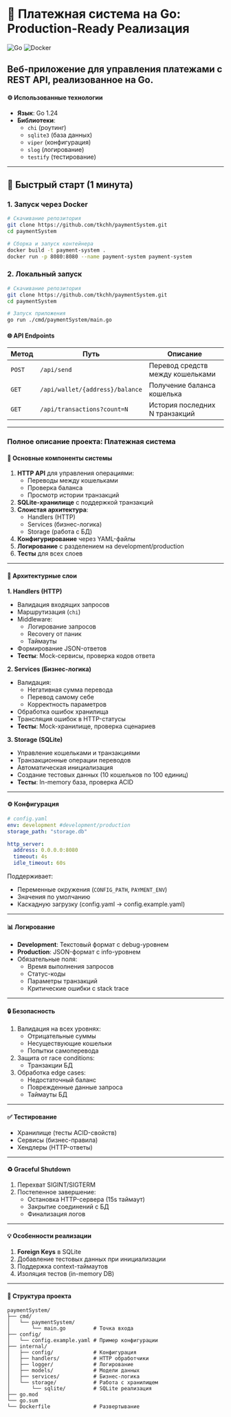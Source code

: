 # 🏦 Платежная система на Go: Production-Ready Реализация

![Go](https://img.shields.io/badge/Go-1.24-blue?logo=go)
![Docker](https://img.shields.io/badge/Docker-Ready-green?logo=docker)

Веб-приложение для управления платежами с REST API, реализованное на Go.
---

#### ⚙️ Использованные технологии
- **Язык**: Go 1.24
- **Библиотеки**:
  - `chi` (роутинг)
  - `sqlite3` (база данных)
  - `viper` (конфигурация)
  - `slog` (логирование)
  - `testify` (тестирование)

---

## 🚀 Быстрый старт (1 минута)

### 1. Запуск через Docker
```bash
# Скачивание репозитория
git clone https://github.com/tkchh/paymentSystem.git
cd paymentSystem

# Сборка и запуск контейнера
docker build -t payment-system .
docker run -p 8080:8080 --name payment-system payment-system
```

### 2. Локальный запуск
```bash
# Скачивание репозитория
git clone https://github.com/tkchh/paymentSystem.git
cd paymentSystem

# Запуск приложения
go run ./cmd/paymentSystem/main.go
```


#### 🌐 API Endpoints
| Метод | Путь | Описание |
|-------|------|----------|
| `POST` | `/api/send` | Перевод средств между кошельками |
| `GET` | `/api/wallet/{address}/balance` | Получение баланса кошелька |
| `GET` | `/api/transactions?count=N` | История последних N транзакций |

---

### Полное описание проекта: Платежная система

#### 📌 Основные компоненты системы
1. **HTTP API** для управления операциями:
   - Переводы между кошельками
   - Проверка баланса
   - Просмотр истории транзакций
2. **SQLite-хранилище** с поддержкой транзакций
3. **Слоистая архитектура**:
   - Handlers (HTTP)
   - Services (бизнес-логика)
   - Storage (работа с БД)
4. **Конфигурирование** через YAML-файлы
5. **Логирование** с разделением на development/production
6. **Тесты** для всех слоев

---

#### 🧱 Архитектурные слои

**1. Handlers (HTTP)**
- Валидация входящих запросов
- Маршрутизация (`chi`)
- Middleware:
  - Логирование запросов
  - Recovery от паник
  - Таймауты
- Формирование JSON-ответов
- **Тесты**: Mock-сервисы, проверка кодов ответа

**2. Services (Бизнес-логика)**
- Валидация:
  - Негативная сумма перевода
  - Перевод самому себе
  - Корректность параметров
- Обработка ошибок хранилища
- Трансляция ошибок в HTTP-статусы
- **Тесты**: Mock-хранилище, проверка сценариев

**3. Storage (SQLite)**
- Управление кошельками и транзакциями
- Транзакционные операции переводов
- Автоматическая инициализация
- Создание тестовых данных (10 кошельков по 100 единиц)
- **Тесты**: In-memory база, проверка ACID

---

#### ⚙️ Конфигурация
```yaml
# config.yaml
env: development #development/production
storage_path: "storage.db"

http_server:
  address: 0.0.0.0:8080
  timeout: 4s
  idle_timeout: 60s
```

Поддерживает:
- Переменные окружения (`CONFIG_PATH`, `PAYMENT_ENV`)
- Значения по умолчанию
- Каскадную загрузку (config.yaml → config.example.yaml)

---

#### 📊 Логирование
- **Development**: Текстовый формат с debug-уровнем
- **Production**: JSON-формат с info-уровнем
- Обязательные поля:
  - Время выполнения запросов
  - Статус-коды
  - Параметры транзакций
  - Критические ошибки с stack trace

---

#### 🔒 Безопасность
1. Валидация на всех уровнях:
   - Отрицательные суммы
   - Несуществующие кошельки
   - Попытки самоперевода
2. Защита от race conditions:
   - Транзакции БД 
3. Обработка edge cases:
   - Недостаточный баланс
   - Поврежденные данные запроса
   - Таймауты БД

---

#### ✅ Тестирование
- Хранилище (тесты ACID-свойств)
- Сервисы (бизнес-правила)
- Хендлеры (HTTP-ответы)

---

#### ♻️ Graceful Shutdown
1. Перехват SIGINT/SIGTERM
2. Постепенное завершение:
   - Остановка HTTP-сервера (15s таймаут)
   - Закрытие соединений с БД
   - Финализация логов

---

#### 💡 Особенности реализации
1. **Foreign Keys** в SQLite
2. Добавление тестовых данных при инициализации
3. Поддержка context-таймаутов
4. Изоляция тестов (in-memory DB)

---

#### 📁 Структура проекта
```
paymentSystem/
├── cmd/
│   └── paymentSystem/
│       └── main.go         # Точка входа
├── config/
│   └── config.example.yaml # Пример конфигурации
├── internal/
│   ├── config/             # Конфигурация
│   ├── handlers/           # HTTP обработчики
│   ├── logger/             # Логирование
│   ├── models/             # Модели данных
│   ├── services/           # Бизнес-логика
│   └── storage/            # Работа с хранилищем
│       └── sqlite/         # SQLite реализация
├── go.mod
└── go.sum
└── Dockerfile              # Развертывание
```
